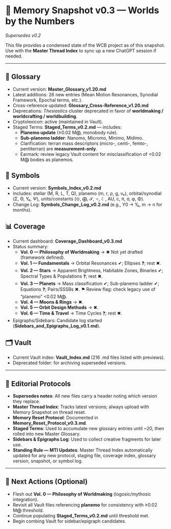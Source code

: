 # 🧠 Memory Snapshot v0.3 — Worlds by the Numbers
*Supersedes v0.2*

This file provides a condensed state of the WCB project as of this snapshot.  
Use with the **Master Thread Index** to sync up a new ChatGPT session if needed.  

---

## 📖 Glossary
- Current version: **Master_Glossary_v1.20.md**  
- Latest additions: 26 new entries (Mean Motion Resonances, Synodial Framework, Epochal terms, etc.).  
- Cross-reference updated: **Glossary_Cross-Reference_v1.20.md**  
- Deprecations: *Thesiastics* cluster deprecated in favor of **worldmaking / worldcrafting / worldbuilding**.  
- Cryptolexicon: active (maintained in Vault).  
- Staged Terms: **Staged_Terms_v0.2.md** — includes:  
  - **Planemo update** (≥0.02 M⨁, monobody rule).  
  - **Sub-planemo ladder**: Nanomo, Micromo, Minimo, Midimo.  
  - Clarification: terran mass descriptors (micro-, centi-, femto-, pentiterran) are **measurement-only**.  
  - Earmark: review legacy Vault content for misclassification of <0.02 M⨁ bodies as planemos.  

## 🔣 Symbols
- Current version: **Symbols_Index_v0.2.md**  
- Includes: stellar (M, R, L, T, Q), planemo (m, r, ρ, g, vₑ), orbital/synodial (Σ, Θ, Y₀, Ψ), units/constants (⊙, ⨁, $\mathcal{S}$, ♃, ☾, AU, c, π, σ, φ, Φ).  
- Change Log: **Symbols_Change_Log_v0.2.md** (e.g., Y0 → Y₀, m → n for months).  

## 📊 Coverage
- Current dashboard: **Coverage_Dashboard_v0.3.md**  
- Status summary:  
  - **Vol. 0 — Philosophy of Worldmaking** → ✖ Not yet drafted (framework defined).  
  - **Vol. 1 — Fundamentals** → Orbital Resonances ✔; Ellipses ❓; rest ✖.  
  - **Vol. 2 — Stars** → Apparent Brightness, Habitable Zones, Binaries ✔; Spectral Types & Populations ❓; rest ✖.  
  - **Vol. 3 — Planets** → Mass classification ✔; Sub-planemo ladder ✔; Equations ❓; Pairs/SSSBs ✖. ⚑ Review flag: check legacy use of “planemo” <0.02 M⨁.  
  - **Vol. 4 — Moons & Rings** → ✖.  
  - **Vol. 5 — Orbit Design Methods** → ✖.  
  - **Vol. 6 — Time & Travel** → Time Cycles ❓; rest ✖.  
- Epigraphs/Sidebars: Candidate log started (**Sidebars_and_Epigraphs_Log_v0.1.md**).  

## 🗂 Vault
- Current Vault index: **Vault_Index.md** (216 .md files listed with previews).  
- Deprecated folder: for archiving superseded versions.  

---

## 📌 Editorial Protocols
- **Supersedes notes**: All new files carry a header noting which version they replace.  
- **Master Thread Index**: Tracks latest versions; always upload with Memory Snapshot on thread reset.  
- **Memory Reset Protocol**: Documented in **Memory_Reset_Protocol_v0.3.md**.  
- **Staged Terms**: Used to accumulate new glossary entries until ~20, then rolled into new Master Glossary.  
- **Sidebars & Epigraphs Log**: Used to collect creative fragments for later use.  
- **Standing Rule — MTI Updates**: Master Thread Index automatically updated for any new protocol, staging file, coverage index, glossary version, snapshot, or symbol log.  

---

## 🚀 Next Actions (Optional)
- Flesh out **Vol. 0 — Philosophy of Worldmaking** (logosic/mythosic integration).  
- Revisit all Vault files referencing **planemo** for consistency with ≥0.02 M⨁ threshold.  
- Continue populating **Staged_Terms_v0.2.md** until threshold met.  
- Begin combing Vault for sidebar/epigraph candidates.  
